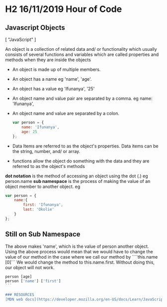 # H2 16/11/2019 Hour of Code

## Javascript Objects

[
    "JavaScript"
]

An object is a collection of related data and/ or functionality which usually consists of several functions and            variables which are called properties and methods when they are inside the objects

* An object is made up of multiple members.
* An object has a name eg 'name', 'age'.
* An object has a value eg 'Ifunanya', '25'
* An object name and value pair are separated by a comma. eg name: 'Ifunanya',
* An object name and value are separated by a colon. 

    ```JavaScript
    var person = {
        name: 'Ifunanya',
        age: 25
    };
    ```
* Data Items are referred to as the object's properties. Data items can be the string, number, and/ or array.
* functions allow the object do something with the data and they are referred to as the object's methods

**dot notation** is the method of accessing an object using the dot (.) eg person.name
**sub namespace** is the process of making the value of an object member to another object. eg

````JavaScript
var person = {
    name:{
        first: 'Ifunanya',
        last: 'Okolie'
    }
};
````

## Still on Sub Namespace

The above makes 'name', which is the value of person another object. Using the above process would mean that we would have to change the value of our method in the case where we call our method by ````this.name [0]``` We would change the method to this.name.first. Without doing this, our object will not work.

````JavaScript
person [age]
person ['name'] ['first']
```

### RESOURCES
[MDN web docs](https://developer.mozilla.org/en-US/docs/Learn/JavaScript/Objects/Basics/)